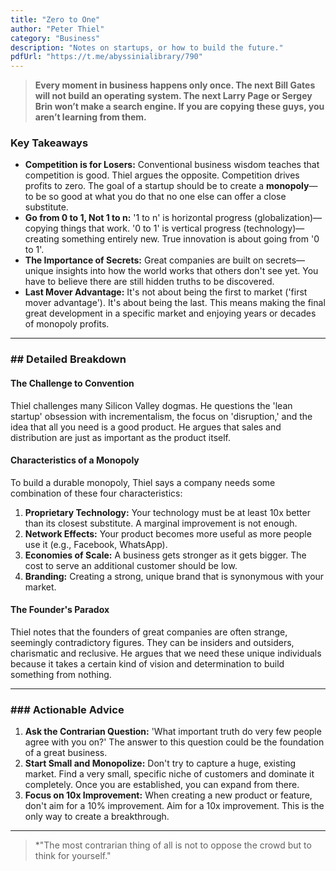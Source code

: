 ```yaml
---
title: "Zero to One"
author: "Peter Thiel"
category: "Business"
description: "Notes on startups, or how to build the future."
pdfUrl: "https://t.me/abyssinialibrary/790"
---
```

> **Every moment in business happens only once. The next Bill Gates will not build an operating system. The next Larry Page or Sergey Brin won’t make a search engine. If you are copying these guys, you aren’t learning from them.**

### Key Takeaways

-   **Competition is for Losers:** Conventional business wisdom teaches that competition is good. Thiel argues the opposite. Competition drives profits to zero. The goal of a startup should be to create a **monopoly**—to be so good at what you do that no one else can offer a close substitute.
-   **Go from 0 to 1, Not 1 to n:** '1 to n' is horizontal progress (globalization)—copying things that work. '0 to 1' is vertical progress (technology)—creating something entirely new. True innovation is about going from '0 to 1'.
-   **The Importance of Secrets:** Great companies are built on secrets—unique insights into how the world works that others don't see yet. You have to believe there are still hidden truths to be discovered.
-   **Last Mover Advantage:** It's not about being the first to market ('first mover advantage'). It's about being the last. This means making the final great development in a specific market and enjoying years or decades of monopoly profits.

---

### ## Detailed Breakdown

#### The Challenge to Convention
Thiel challenges many Silicon Valley dogmas. He questions the 'lean startup' obsession with incrementalism, the focus on 'disruption,' and the idea that all you need is a good product. He argues that sales and distribution are just as important as the product itself.

#### Characteristics of a Monopoly
To build a durable monopoly, Thiel says a company needs some combination of these four characteristics:
1.  **Proprietary Technology:** Your technology must be at least 10x better than its closest substitute. A marginal improvement is not enough.
2.  **Network Effects:** Your product becomes more useful as more people use it (e.g., Facebook, WhatsApp).
3.  **Economies of Scale:** A business gets stronger as it gets bigger. The cost to serve an additional customer should be low.
4.  **Branding:** Creating a strong, unique brand that is synonymous with your market.

#### The Founder's Paradox
Thiel notes that the founders of great companies are often strange, seemingly contradictory figures. They can be insiders and outsiders, charismatic and reclusive. He argues that we need these unique individuals because it takes a certain kind of vision and determination to build something from nothing.

---

### ### Actionable Advice

1.  **Ask the Contrarian Question:** 'What important truth do very few people agree with you on?' The answer to this question could be the foundation of a great business.
2.  **Start Small and Monopolize:** Don't try to capture a huge, existing market. Find a very small, specific niche of customers and dominate it completely. Once you are established, you can expand from there.
3.  **Focus on 10x Improvement:** When creating a new product or feature, don't aim for a 10% improvement. Aim for a 10x improvement. This is the only way to create a breakthrough.

---

> *"The most contrarian thing of all is not to oppose the crowd but to think for yourself."
